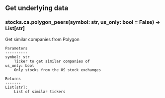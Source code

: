 ## Get underlying data 
### stocks.ca.polygon_peers(symbol: str, us_only: bool = False) -> List[str]

Get similar companies from Polygon

    Parameters
    ----------
    symbol: str
        Ticker to get similar companies of
    us_only: bool
        Only stocks from the US stock exchanges

    Returns
    -------
    List[str]:
        List of similar tickers
